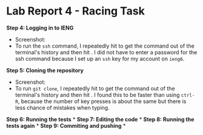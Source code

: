 # Lab Report 4 - Racing Task
**Step 4: Logging in to IENG**
* Screenshot:
* To run the <code>ssh</code> command, I repeatedly hit <code><up arrow></code> to get the command out of the terminal's history and then hit <code><enter></code>. I did not have to enter a password for the ssh command because I set up an <code>ssh</code> key for my account on <code>ieng6</code>.
  
**Step 5: Cloning the repository**
* Screenshot:
* To run <code>git clone</code>, I repeatedly hit <code><up arrow></code> to get the command out of the terminal's history and then hit <code><enter></code>. I found this to be faster than using <code>ctrl-R</code>, because the number of key presses is about the same but there is less chance of mistakes when typing.
  
**Step 6: Running the tests**
* 
**Step 7: Editing the code**
*
**Step 8: Running the tests again**
*
**Step 9: Commiting and pushing**
*
